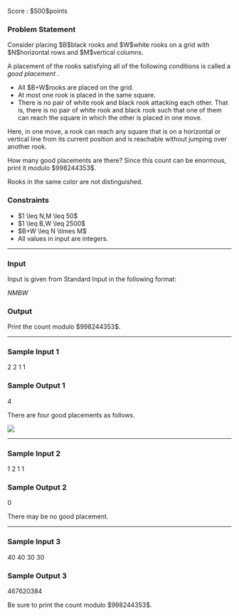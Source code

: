 
<div>

<span>

<span>

<p>
Score : $500$points
</p>

<div>

<section>

### **Problem Statement**

<p>
Consider placing $B$black rooks and $W$white rooks on a grid with $N$horizontal rows and $M$vertical columns.
</p>

<p>
A placement of the rooks satisfying all of the following conditions is called a 
<em>
good placement
</em>
.
</p>

<ul>

<li>
All $B+W$rooks are placed on the grid.
</li>

<li>
At most one rook is placed in the same square.
</li>

<li>
There is no pair of white rook and black rook attacking each other. That is, there is no pair of white rook and black rook such that one of them can reach the square in which the other is placed in one move.
</li>

</ul>

<p>
Here, in one move, a rook can reach any square that is on a horizontal or vertical line from its current position and is reachable without jumping over another rook.
</p>

<p>
How many good placements are there? Since this count can be enormous, print it modulo $998244353$.
</p>

<p>
Rooks in the same color are not distinguished.
</p>

</section>

</div>

<div>

<section>

### **Constraints**

<ul>

<li>
$1 \leq N,M \leq 50$
</li>

<li>
$1 \leq B,W \leq 2500$
</li>

<li>
$B+W \leq N \times M$
</li>

<li>
All values in input are integers.
</li>

</ul>

</section>

</div>

---

<div>

<div>

<section>

### **Input**

<p>
Input is given from Standard Input in the following format:
</p>

<div>

$N$$M$$B$$W$
</div>

</section>

</div>

<div>

<section>

### **Output**

<p>
Print the count modulo $998244353$.
</p>

</section>

</div>

</div>

---

<div>

<section>

### **Sample Input 1**

<div>

2 2 1 1

</div>

</section>

</div>

<div>

<section>

### **Sample Output 1**

<div>

4

</div>

<p>
There are four good placements as follows.
</p>

<p>

<img src="https://img.atcoder.jp/ghi/00c6bee30b78604192be9b9f0701fc48.png">

</img>

</p>

</section>

</div>

---

<div>

<section>

### **Sample Input 2**

<div>

1 2 1 1

</div>

</section>

</div>

<div>

<section>

### **Sample Output 2**

<div>

0

</div>

<p>
There may be no good placement.
</p>

</section>

</div>

---

<div>

<section>

### **Sample Input 3**

<div>

40 40 30 30

</div>

</section>

</div>

<div>

<section>

### **Sample Output 3**

<div>

467620384

</div>

<p>
Be sure to print the count modulo $998244353$.
</p>

</section>

</div>

</span>

</span>

</div>
